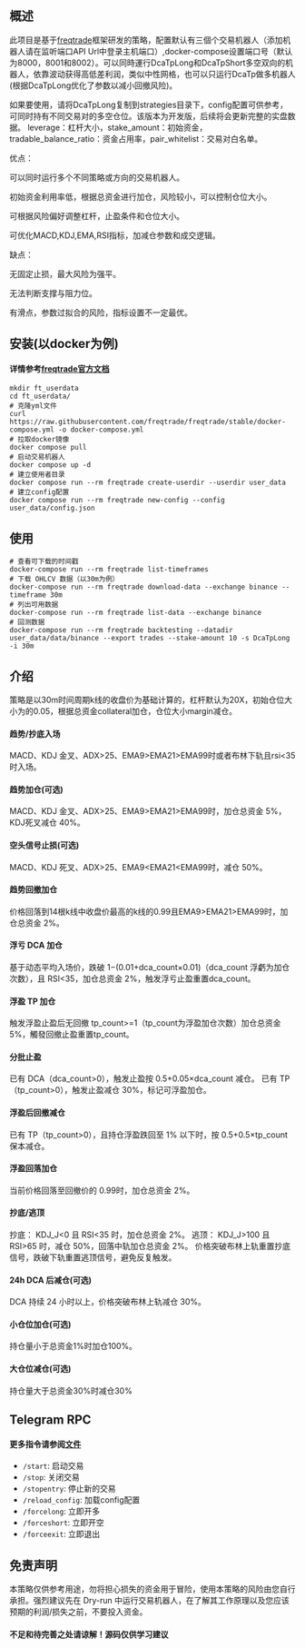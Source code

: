 ## 概述

此项目是基于[freqtrade](https://www.freqtrade.io/en/stable/)框架研发的策略，配置默认有三個个交易机器人（添加机器人请在监听端口API Url中登录主机端口）,docker-compose设置端口号（默认为8000，8001和8002）。可以同時運行DcaTpLong和DcaTpShort多空双向的机器人，依靠波动获得高低差利润，类似中性网格，也可以只运行DcaTp做多机器人(根据DcaTpLong优化了参数以减小回撤风险)。


如果要使用，请将DcaTpLong复制到strategies目录下，config配置可供参考，可同时持有不同交易对的多空仓位。该版本为开发版，后续将会更新完整的实盘数据。 leverage：杠杆大小，stake_amount：初始资金，tradable_balance_ratio：资金占用率，pair_whitelist：交易对白名单。

优点：

可以同时运行多个不同策略或方向的交易机器人。

初始资金利用率低，根据总资金进行加仓，风险较小，可以控制仓位大小。

可根据风险偏好调整杠杆，止盈条件和仓位大小。

可优化MACD,KDJ,EMA,RSI指标，加减仓参数和成交逻辑。

缺点：

无固定止损，最大风险为强平。

无法判断支撑与阻力位。

有滑点，参数过拟合的风险，指标设置不一定最优。




## 安装(以docker为例)

#### 详情参考[freqtrade官方文档](https://www.freqtrade.io/en/stable/docker_quickstart/)

```
mkdir ft_userdata
cd ft_userdata/
# 克隆yml文件
curl https://raw.githubusercontent.com/freqtrade/freqtrade/stable/docker-compose.yml -o docker-compose.yml
# 拉取docker镜像
docker compose pull
# 启动交易机器人
docker compose up -d
# 建立使用者目录
docker compose run --rm freqtrade create-userdir --userdir user_data
# 建立config配置
docker compose run --rm freqtrade new-config --config user_data/config.json
```

## 使用
```
# 查看可下载的时间戳
docker-compose run --rm freqtrade list-timeframes
# 下载 OHLCV 数据（以30m为例）
docker-compose run --rm freqtrade download-data --exchange binance --timeframe 30m
# 列出可用数据
docker-compose run --rm freqtrade list-data --exchange binance
# 回测数据
docker-compose run --rm freqtrade backtesting --datadir user_data/data/binance --export trades --stake-amount 10 -s DcaTpLong -i 30m
```


## 介绍

策略是以30m时间周期k线的收盘价为基础计算的，杠杆默认为20X，初始仓位大小为的0.05，根据总资金collateral加仓，仓位大小margin减仓。

#### 趋势/抄底入场

MACD、KDJ 金叉、ADX>25、EMA9>EMA21>EMA99时或者布林下轨且rsi<35时入场。

#### 趋势加仓(可选)

MACD、KDJ 金叉、ADX>25、EMA9>EMA21>EMA99时，加仓总资金 5%，KDJ死叉减仓  40%。

#### 空头信号止损(可选)

MACD、KDJ 死叉、ADX>25、EMA9<EMA21<EMA99时，减仓 50%。

#### 趋势回撤加仓

价格回落到14根k线中收盘价最高的k线的0.99且EMA9>EMA21>EMA99时，加仓总资金 2%。

#### 浮亏 DCA 加仓

基于动态平均入场价，跌破 1−(0.01+dca_count×0.01)（dca_count 浮虧为加仓次数），且 RSI<35，加仓总资金 2%，触发浮亏止盈重置dca_count。

#### 浮盈 TP 加仓

触发浮盈止盈后无回撤 tp_count>=1（tp_count为浮盈加仓次数）加仓总资金  5%，觸發回撤止盈重置tp_count。

#### 分批止盈

已有 DCA（dca_count>0），触发止盈按 0.5+0.05×dca_count 减仓。
已有 TP（tp_count>0），触发止盈减仓 30%，标记可浮盈加仓。

#### 浮盈后回撤减仓

已有 TP（tp_count>0），且持仓浮盈跌回至 1% 以下时，按 0.5+0.5×tp_count 保本减仓。

#### 浮盈回落加仓

当前价格回落至回撤价的 0.99时，加仓总资金 2%。

#### 抄底/逃顶

抄底： KDJ_J<0 且 RSI<35 时，加仓总资金 2%。
逃顶： KDJ_J>100 且 RSI>65 时，减仓 50%，回落中轨加仓总资金 2%。
价格突破布林上轨重置抄底信号，跌破下轨重置逃顶信号，避免反复触发。

#### 24h DCA 后减仓(可选)

DCA 持续 24 小时以上，价格突破布林上轨减仓 30%。

#### 小仓位加仓(可选)

持仓量小于总资金1%时加仓100%。

#### 大仓位减仓(可选)

持仓量大于总资金30%时减仓30%


## Telegram RPC 

#### 更多指令请参阅[文件](https://www.freqtrade.io/en/latest/telegram-usage/)

- `/start`: 启动交易
- `/stop`: 关闭交易
- `/stopentry`: 停止新的交易
- `/reload_config`: 加载config配置
- `/forcelong`: 立即开多
- `/forceshort`: 立即开空
- `/forceexit`: 立即退出



## 免责声明

本策略仅供参考用途，勿将担心损失的资金用于冒险，使用本策略的风险由您自行承担。强烈建议先在 Dry-run 中运行交易机器人，在了解其工作原理以及您应该预期的利润/损失之前，不要投入资金。

#### 不足和待完善之处请谅解！源码仅供学习建议


